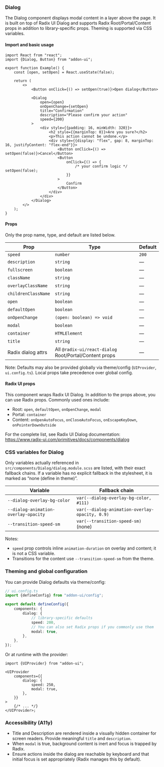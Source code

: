 ### Dialog

The Dialog component displays modal content in a layer above the page. It is built on top of Radix UI Dialog and supports Radix Root/Portal/Content props in addition to library-specific props. Theming is supported via CSS variables.

#### Import and basic usage

```tsx
import React from "react";
import {Dialog, Button} from "addon-ui";

export function Example() {
    const [open, setOpen] = React.useState(false);

    return (
        <>
            <Button onClick={() => setOpen(true)}>Open dialog</Button>

            <Dialog
                open={open}
                onOpenChange={setOpen}
                title="Confirmation"
                description="Please confirm your action"
                speed={200}
            >
                <div style={{padding: 16, minWidth: 320}}>
                    <h2 style={{marginTop: 0}}>Are you sure?</h2>
                    <p>This action cannot be undone.</p>
                    <div style={{display: "flex", gap: 8, marginTop: 16, justifyContent: "flex-end"}}>
                        <Button onClick={() => setOpen(false)}>Cancel</Button>
                        <Button
                            onClick={() => {
                                /* your confirm logic */ setOpen(false);
                            }}
                        >
                            Confirm
                        </Button>
                    </div>
                </div>
            </Dialog>
        </>
    );
}
```

#### Props

Only the prop name, type, and default are listed below.

| Prop                | Type                                                   | Default |
| ------------------- | ------------------------------------------------------ | ------- |
| `speed`             | `number`                                               | `200`   |
| `description`       | `string`                                               | —       |
| `fullscreen`        | `boolean`                                              | —       |
| `className`         | `string`                                               | —       |
| `overlayClassName`  | `string`                                               | —       |
| `childrenClassName` | `string`                                               | —       |
| `open`              | `boolean`                                              | —       |
| `defaultOpen`       | `boolean`                                              | —       |
| `onOpenChange`      | `(open: boolean) => void`                              | —       |
| `modal`             | `boolean`                                              | —       |
| `container`         | `HTMLElement`                                          | —       |
| `title`             | `string`                                               | —       |
| Radix dialog attrs  | All `@radix-ui/react-dialog` Root/Portal/Content props | —       |

Note: Defaults may also be provided globally via theme/config (`UIProvider`, `ui.config.ts`). Local props take precedence over global config.

#### Radix UI props

This component wraps Radix UI Dialog. In addition to the props above, you can use Radix props. Commonly used ones include:

- Root: `open`, `defaultOpen`, `onOpenChange`, `modal`
- Portal: `container`
- Content: `onOpenAutoFocus`, `onCloseAutoFocus`, `onEscapeKeyDown`, `onPointerDownOutside`

For the complete list, see Radix UI Dialog documentation:
https://www.radix-ui.com/primitives/docs/components/dialog

### CSS variables for Dialog

Only variables actually referenced in `src/components/Dialog/dialog.module.scss` are listed, with their exact fallback chains. If a variable has no explicit fallback in the stylesheet, it is marked as “none (define in theme)”.

| Variable                             | Fallback chain                                 |
| ------------------------------------ | ---------------------------------------------- |
| `--dialog-overlay-bg-color`          | `var(--dialog-overlay-bg-color, #111)`         |
| `--dialog-animation-overlay-opacity` | `var(--dialog-animation-overlay-opacity, 0.9)` |
| `--transition-speed-sm`              | `var(--transition-speed-sm)` (none)            |

Notes:

- `speed` prop controls inline `animation-duration` on overlay and content; it is not a CSS variable.
- Transitions for the content use `--transition-speed-sm` from the theme.

### Theming and global configuration

You can provide Dialog defaults via theme/config:

```ts
// ui.config.ts
import {defineConfig} from "addon-ui/config";

export default defineConfig({
    components: {
        dialog: {
            // library-specific defaults
            speed: 200,
            // You can also set Radix props if you commonly use them
            modal: true,
        },
    },
});
```

Or at runtime with the provider:

```tsx
import {UIProvider} from "addon-ui";

<UIProvider
    components={{
        dialog: {
            speed: 250,
            modal: true,
        },
    }}
>
    {/* ... */}
</UIProvider>;
```

### Accessibility (A11y)

- Title and Description are rendered inside a visually hidden container for screen readers. Provide meaningful `title` and `description`.
- When `modal` is true, background content is inert and focus is trapped by Radix.
- Ensure actions inside the dialog are reachable by keyboard and that initial focus is set appropriately (Radix manages this by default).
